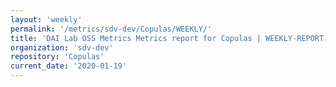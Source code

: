 ```yaml
---
layout: 'weekly'
permalink: '/metrics/sdv-dev/Copulas/WEEKLY/'
title: 'DAI Lab OSS Metrics Metrics report for Copulas | WEEKLY-REPORT-2020-01-19'
organization: 'sdv-dev'
repository: 'Copulas'
current_date: '2020-01-19'
---
```

